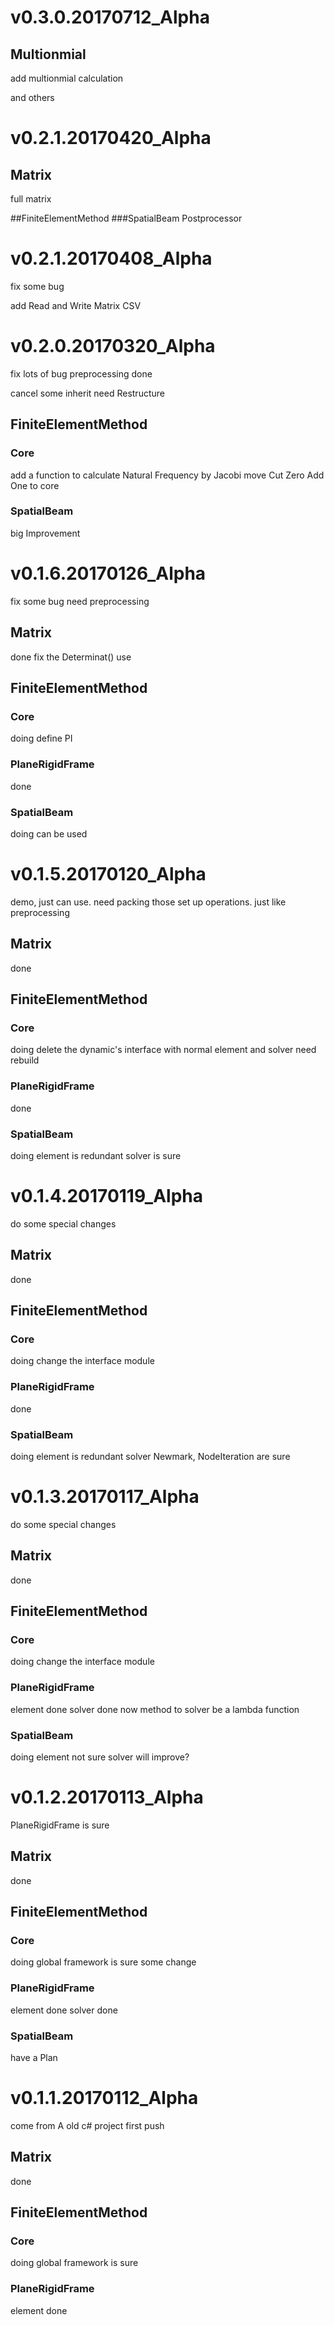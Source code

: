 # v0.3.0.20170712_Alpha
## Multionmial
add multionmial calculation

and others

# v0.2.1.20170420_Alpha
## Matrix
full matrix

##FiniteElementMethod
###SpatialBeam
Postprocessor

# v0.2.1.20170408_Alpha
fix some bug

add Read and Write Matrix CSV

# v0.2.0.20170320_Alpha
fix lots of bug
preprocessing done

cancel some inherit
need Restructure

## FiniteElementMethod
### Core
add a function to calculate Natural Frequency by Jacobi
move Cut Zero Add One to core

### SpatialBeam
big Improvement

# v0.1.6.20170126_Alpha
fix some bug
need preprocessing

## Matrix
done
fix the Determinat() use
## FiniteElementMethod
### Core
doing
define PI
### PlaneRigidFrame
done
### SpatialBeam
doing
can be used

# v0.1.5.20170120_Alpha
demo, just can use.
need packing those set up operations.
just like preprocessing

## Matrix
done
## FiniteElementMethod
### Core
doing
delete the dynamic's interface with normal element and solver
need rebuild
### PlaneRigidFrame
done
### SpatialBeam
doing
element is redundant
solver is sure

# v0.1.4.20170119_Alpha
do some special changes

## Matrix
done
## FiniteElementMethod
### Core
doing
change the interface module
### PlaneRigidFrame
done
### SpatialBeam
doing
element is redundant
solver Newmark, NodeIteration are sure

# v0.1.3.20170117_Alpha
do some special changes

## Matrix
done
## FiniteElementMethod
### Core
doing
change the interface module
### PlaneRigidFrame
element done
solver done
now method to solver be a lambda function
### SpatialBeam
doing
element not sure
solver will improve?

# v0.1.2.20170113_Alpha
PlaneRigidFrame is sure

## Matrix
done
## FiniteElementMethod
### Core
doing
global framework is sure
some change
### PlaneRigidFrame
element done
solver done
### SpatialBeam
have a Plan

# v0.1.1.20170112_Alpha
come from A old c# project
first push

## Matrix
done
## FiniteElementMethod
### Core
doing
global framework is sure
### PlaneRigidFrame
element done